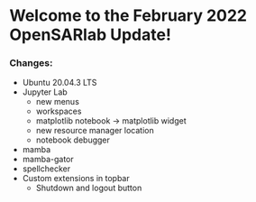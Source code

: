 # Welcome to the February 2022 OpenSARlab Update!

### Changes:
- Ubuntu 20.04.3 LTS
- Jupyter Lab 
  - new menus
  - workspaces
  - matplotlib notebook -> matplotlib widget
  - new resource manager location
  - notebook debugger
- mamba
- mamba-gator
- spellchecker
- Custom extensions in topbar
  - Shutdown and logout button
  